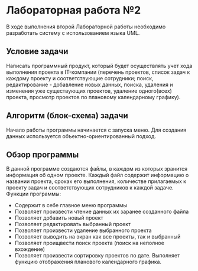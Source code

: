 # Лабораторная работа №2
В ходе выполнения второй Лабораторной работы необходимо разработать систему с использованием языка UML.
## Условие задачи 
Написать программный продукт, который будет осуществлять учет хода выполнения проекта в IT-компании (перечень проектов, список задач к каждому проекту и соответствующие сотрудники; поиск, редактирование - добавление новых данных, поиска, удаления и изменения уже существующих проектов, удаление одного(всех) проекта, просмотр проектов по плановому календарному графику).
## Алгоритм (блок-схема) задачи
Начало работы программы начинается с запуска меню. Для создания данных используется объектно-ориентированный подход.
## Обзор программы
В данной программе создаются файлы, в каждом из которых зранится информация об одном проекте. Каждый файл содержит информацию о названии проекта, сроках его выполнения, количестве прилагаемых к проекту задач и соответствующих сотрудников к каждой задаче.
Функции программы:
+ Содержит в себе главное меню программы
+ Позволяет произвести чтение данных их заранее созданного файла
+ Позволяет добавить новый проект
+ Позволяет редактировать выбранный проект
+ Позволяет произвести удаление выбранного проекта
+ Позволяет выводить на экран как все проекты, так и выбранный
+ Позволяет проищвести поиск проекта (поиск на неполное вхождение)
+ Позволяет произвести сортировку проектов по дате. Выполняет функцию отображения планового календарного графика.